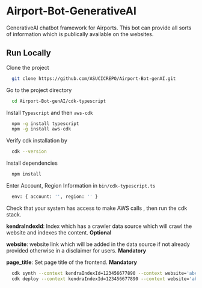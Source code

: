 # Airport-Bot-GenerativeAI
GenerativeAI chatbot framework for Airports. This bot can provide all sorts of information which is publically available on the websites.
## Run Locally
Clone the project
```bash
  git clone https://github.com/ASUCICREPO/Airport-Bot-genAI.git
```
Go to the project directory
```bash
  cd Airport-Bot-genAI/cdk-typescript
```
Install `Typescript` and then `aws-cdk`
```bash
  npm -g install typescript
  npm -g install aws-cdk
```
Verify cdk installation by
```bash
  cdk --version
```
Install dependencies
```bash
  npm install
```
Enter Account, Region Information in `bin/cdk-typescript.ts`
```bash
  env: { account: '', region: '' }
```
Check that your system has access to make AWS calls , then run the cdk stack.

**kendraIndexId**: Index which has a crawler data source which will crawl the website and indexes the content. **Optional**

**website**: website link which will be added in the data source if not already provided otherwise in a disclaimer for users. **Mandatory**

**page_title**: Set page title of the frontend. **Mandatory**
```bash
  cdk synth --context kendraIndexId=123456677890 --context website='abc.com' --context page_title='Phoenix Airport Bot'
  cdk deploy --context kendraIndexId=123456677890 --context website='abc.com' --context page_title='Phoenix Airport Bot'
```
